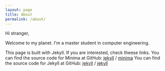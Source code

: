 ```yaml
---
layout: page
title: About
permalink: /about/
---
```


Hi stranger,

Welcome to my planet. I'm a master student in computer engineering.

This page is built with Jekyll. If you are interested, check theese links.
You can find the source code for Minima at GitHub:
[jekyll][jekyll-organization] /
[minima](https://github.com/jekyll/minima)
You can find the source code for Jekyll at GitHub:
[jekyll][jekyll-organization] /
[jekyll](https://github.com/jekyll/jekyll)


[jekyll-organization]: https://github.com/jekyll
